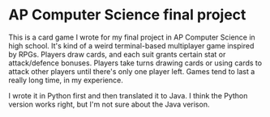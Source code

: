 # AP Computer Science final project
This is a card game I wrote for my final project in AP Computer Science in high school. It's kind of a weird terminal-based multiplayer game inspired by RPGs. Players draw cards, and each suit grants certain stat or attack/defence bonuses. Players take turns drawing cards or using cards to attack other players until there's only one player left. Games tend to last a really long time, in my experience.

I wrote it in Python first and then translated it to Java. I think the Python version works right, but I'm not sure about the Java verison.

